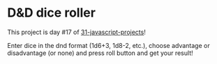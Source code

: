 # D&D dice roller
This project is day #17 of <a href="https://github.com/grigoryan-m/31-javascript-projects">31-javascript-projects</a>!

Enter dice in the dnd format (1d6+3, 1d8-2, etc.), choose advantage or disadvantage (or none) and press roll button and get your result!
